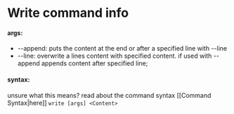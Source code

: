 # Write command info
#### args:
- --append: puts the content at the end or after a specified line with --line
- --line: overwrite a lines content with specified content. if used with --append appends content after specified line;

#### syntax:
unsure what this means? read about the command syntax [[Command Syntax|here]]
`write [args] <Content>`
